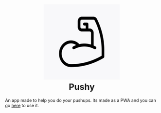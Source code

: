 <h1 align="center">
  <img src="https://github.com/bruhmoment6420/Pushy/blob/main/assets/icon.png" width="250" height="250"/><br/>
  Pushy
</h1>

An app made to help you do your pushups. Its made as a PWA and you can go [here](www.google.com) to use it.
